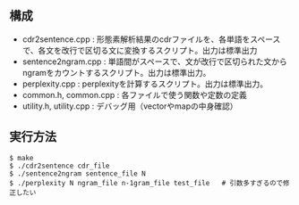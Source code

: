## 構成
- cdr2sentence.cpp : 形態素解析結果のcdrファイルを、各単語をスペースで、各文を改行で区切る文に変換するスクリプト。出力は標準出力
- sentence2ngram.cpp : 単語間がスペースで、文が改行で区切られた文からngramをカウントするスクリプト。出力は標準出力。
- perplexity.cpp : perplexityを計算するスクリプト。出力は標準出力。
- common.h, common.cpp : 各ファイルで使う関数や定数の定義
- utility.h, utility.cpp : デバッグ用（vectorやmapの中身確認）

## 実行方法
```
$ make
$ ./cdr2sentence cdr_file
$ ./sentence2ngram sentence_file N
$ ./perplexity N ngram_file n-1gram_file test_file   # 引数多すぎるので修正したい
```